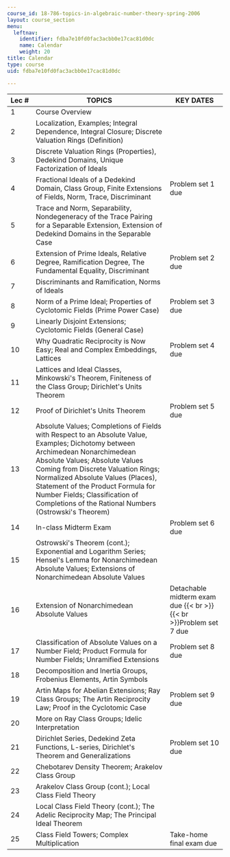 ```yaml
---
course_id: 18-786-topics-in-algebraic-number-theory-spring-2006
layout: course_section
menu:
  leftnav:
    identifier: fdba7e10fd0fac3acbb0e17cac81d0dc
    name: Calendar
    weight: 20
title: Calendar
type: course
uid: fdba7e10fd0fac3acbb0e17cac81d0dc

---
```


| Lec # | TOPICS | KEY DATES |
| --- | --- | --- |
| 1 | Course Overview |  |
| 2 | Localization, Examples; Integral Dependence, Integral Closure; Discrete Valuation Rings (Definition) |  |
| 3 | Discrete Valuation Rings (Properties), Dedekind Domains, Unique Factorization of Ideals |  |
| 4 | Fractional Ideals of a Dedekind Domain, Class Group, Finite Extensions of Fields, Norm, Trace, Discriminant | Problem set 1 due |
| 5 | Trace and Norm, Separability, Nondegeneracy of the Trace Pairing for a Separable Extension, Extension of Dedekind Domains in the Separable Case |  |
| 6 | Extension of Prime Ideals, Relative Degree, Ramification Degree, The Fundamental Equality, Discriminant | Problem set 2 due |
| 7 | Discriminants and Ramification, Norms of Ideals |  |
| 8 | Norm of a Prime Ideal; Properties of Cyclotomic Fields (Prime Power Case) | Problem set 3 due |
| 9 | Linearly Disjoint Extensions; Cyclotomic Fields (General Case) |  |
| 10 | Why Quadratic Reciprocity is Now Easy; Real and Complex Embeddings, Lattices | Problem set 4 due |
| 11 | Lattices and Ideal Classes, Minkowski's Theorem, Finiteness of the Class Group; Dirichlet's Units Theorem |  |
| 12 | Proof of Dirichlet's Units Theorem | Problem set 5 due |
| 13 | Absolute Values; Completions of Fields with Respect to an Absolute Value, Examples; Dichotomy between Archimedean Nonarchimedean Absolute Values; Absolute Values Coming from Discrete Valuation Rings; Normalized Absolute Values (Places), Statement of the Product Formula for Number Fields; Classification of Completions of the Rational Numbers (Ostrowski's Theorem) |  |
| 14 | In-class Midterm Exam | Problem set 6 due |
| 15 | Ostrowski's Theorem (cont.); Exponential and Logarithm Series; Hensel's Lemma for Nonarchimedean Absolute Values; Extensions of Nonarchimedean Absolute Values |  |
| 16 | Extension of Nonarchimedean Absolute Values | Detachable midterm exam due  {{< br >}}  {{< br >}}Problem set 7 due |
| 17 | Classification of Absolute Values on a Number Field; Product Formula for Number Fields; Unramified Extensions | Problem set 8 due |
| 18 | Decomposition and Inertia Groups, Frobenius Elements, Artin Symbols |  |
| 19 | Artin Maps for Abelian Extensions; Ray Class Groups; The Artin Reciprocity Law; Proof in the Cyclotomic Case | Problem set 9 due |
| 20 | More on Ray Class Groups; Idelic Interpretation |  |
| 21 | Dirichlet Series, Dedekind Zeta Functions, L-series, Dirichlet's Theorem and Generalizations | Problem set 10 due |
| 22 | Chebotarev Density Theorem; Arakelov Class Group |  |
| 23 | Arakelov Class Group (cont.); Local Class Field Theory |  |
| 24 | Local Class Field Theory (cont.); The Adelic Reciprocity Map; The Principal Ideal Theorem |  |
| 25 | Class Field Towers; Complex Multiplication | Take-home final exam due
